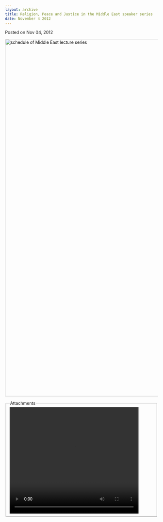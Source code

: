 ```yaml
---
layout: archive
title: Religion, Peace and Justice in the Middle East speaker series
date: November 4 2012
---
```





<span class="date">Posted on Nov 04, 2012    </span>
<p><img alt="schedule of Middle East lecture series" height="1176" src="http://news.csumb.edu/sites/default/files/65/attachments/news/images/middle_eaast_lecture_series.jpg" width="714"/></p>
<fieldset class="fieldgroup group-attachments">
<legend>Attachments</legend>
<div class="field field-type-emvideo field-field-attach-video">
<div class="field-items">
<div class="field-item odd">
<div class="emvideo emvideo-video emvideo-youtube">
<div class="emfield-emvideo emfield-emvideo-youtube">
<div id="emvideo-youtube-flash-wrapper-1">
<!--<object type="application/x-shockwave-flash" height="350" width="425" data="http://www.youtube.com/v/4bH7YSexWAw&amp;rel=0&amp;enablejsapi=1&amp;playerapiid=ytplayer&amp;fs=1" id="emvideo-youtube-flash-1">
          <param name="movie" value="http://www.youtube.com/v/4bH7YSexWAw&amp;rel=0&amp;enablejsapi=1&amp;playerapiid=ytplayer&amp;fs=1" />
          <param name="allowScriptAccess" value="sameDomain"/>
          <param name="quality" value="best"/>
          <param name="allowFullScreen" value="true"/>
          <param name="bgcolor" value="#FFFFFF"/>
          <param name="scale" value="noScale"/>
          <param name="salign" value="TL"/>
          <param name="FlashVars" value="playerMode=embedded" />
          <param name="wmode" value="transparent" />
        </object>-->
<video controls="" width="425" height="350">
<source src="http://r12---sn-o097zne6.googlevideo.com/videoplayback?ipbits=0&amp;sparams=dur,id,initcwndbps,ip,ipbits,itag,mm,ms,mv,pl,ratebypass,source,upn,expire&amp;initcwndbps=3967500&amp;id=o-AMINR89L-pa9eJhAi2F3KF0aiOqXRMlLnO9j9oAaAAxa&amp;ratebypass=yes&amp;pl=23&amp;signature=1683A86A8BD3287E67897FC4716B5088485BB582.C12CC8B8D2D8F46B151AB47FBF67AB567AE290C1&amp;mm=31&amp;key=yt5&amp;upn=t1huXiyS_PM&amp;ms=au&amp;source=youtube&amp;fexp=900718,907263,916104,923368,927622,929821,930676,936121,9406392,941004,943917,947225,948124,952302,952605,952901,955301,957103,957105,957201,959701&amp;mv=m&amp;dur=412.595&amp;mt=1422323706&amp;itag=18&amp;ip=198.189.249.65&amp;expire=1422345383&amp;sver=3&amp;name=4bH7YSexWAw" type="video/mp4"/></video></div>
</div>
</div>
</div>
</div>
</div>
</fieldset>





